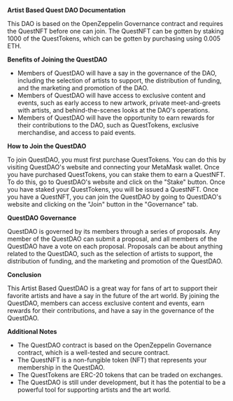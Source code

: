 
**Artist Based Quest DAO Documentation**

This DAO is based on the OpenZeppelin Governance contract and requires the QuestNFT before one can join. The QuestNFT can be gotten by staking 1000 of the QuestTokens, which can be gotten by purchasing using 0.005 ETH.

**Benefits of Joining the QuestDAO**

* Members of QuestDAO will have a say in the governance of the DAO, including the selection of artists to support, the distribution of funding, and the marketing and promotion of the DAO.
* Members of QuestDAO will have access to exclusive content and events, such as early access to new artwork, private meet-and-greets with artists, and behind-the-scenes looks at the DAO's operations.
* Members of QuestDAO will have the opportunity to earn rewards for their contributions to the DAO, such as QuestTokens, exclusive merchandise, and access to paid events.

**How to Join the QuestDAO**

To join QuestDAO, you must first purchase QuestTokens. You can do this by visiting QuestDAO's website and connecting your MetaMask wallet. Once you have purchased QuestTokens, you can stake them to earn a QuestNFT. To do this, go to QuestDAO's website and click on the "Stake" button. Once you have staked your QuestTokens, you will be issued a QuestNFT. Once you have a QuestNFT, you can join the QuestDAO by going to QuestDAO's website and clicking on the "Join" button in the "Governance" tab.

**QuestDAO Governance**

QuestDAO is governed by its members through a series of proposals. Any member of the QuestDAO can submit a proposal, and all members of the QuestDAO have a vote on each proposal. Proposals can be about anything related to the QuestDAO, such as the selection of artists to support, the distribution of funding, and the marketing and promotion of the QuestDAO.

**Conclusion**

This Artist Based QuestDAO is a great way for fans of art to support their favorite artists and have a say in the future of the art world. By joining the QuestDAO, members can access exclusive content and events, earn rewards for their contributions, and have a say in the governance of the QuestDAO.

**Additional Notes**

* The QuestDAO contract is based on the OpenZeppelin Governance contract, which is a well-tested and secure contract.
* The QuestNFT is a non-fungible token (NFT) that represents your membership in the QuestDAO.
* The QuestTokens are ERC-20 tokens that can be traded on exchanges.
* The QuestDAO is still under development, but it has the potential to be a powerful tool for supporting artists and the art world.